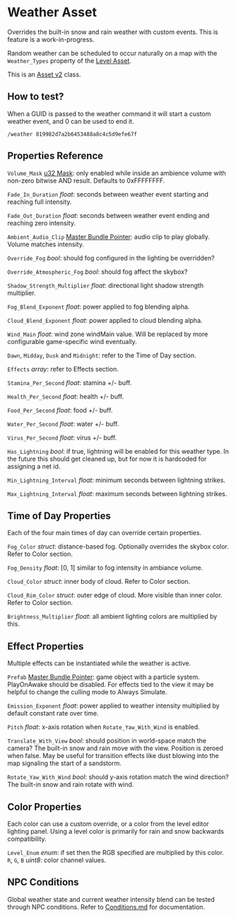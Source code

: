 # Weather Asset

Overrides the built-in snow and rain weather with custom events. This is feature is a work-in-progress.

Random weather can be scheduled to occur naturally on a map with the `Weather_Types` property of the [Level Asset](LevelAsset.md).

This is an [Asset v2](AssetsV2.md) class.

## How to test?

When a GUID is passed to the weather command it will start a custom weather event, and 0 can be used to end it.

	/weather 819982d7a2b6453488a8c4c5d9efe67f

## Properties Reference

`Volume_Mask` [u32 Mask](Bitmask.md): only enabled while inside an ambience volume with non-zero bitwise AND result. Defaults to 0xFFFFFFFF.

`Fade_In_Duration` *float*: seconds between weather event starting and reaching full intensity.

`Fade_Out_Duration` *float*: seconds between weather event ending and reaching zero intensity.

`Ambient_Audio_Clip` [Master Bundle Pointer](MasterBundlePtr.md): audio clip to play globally. Volume matches intensity.

`Override_Fog` *bool*: should fog configured in the lighting be overridden?

`Override_Atmospheric_Fog` *bool*: should fog affect the skybox?

`Shadow_Strength_Multiplier` *float*: directional light shadow strength multiplier.

`Fog_Blend_Exponent` *float*: power applied to fog blending alpha.

`Cloud_Blend_Exponent` *float*: power applied to cloud blending alpha.

`Wind_Main` *float*: wind zone windMain value. Will be replaced by more configurable game-specific wind eventually.

`Dawn`, `Midday`, `Dusk` and `Midnight`: refer to the Time of Day section.

`Effects` *array*: refer to Effects section.

`Stamina_Per_Second` *float*: stamina +/- buff.

`Health_Per_Second` *float*: health +/- buff.

`Food_Per_Second` *float*: food +/- buff.

`Water_Per_Second` *float*: water +/- buff.

`Virus_Per_Second` *float*: virus +/- buff.

`Has_Lightning` *bool*: if true, lightning will be enabled for this weather type. In the future this should get cleaned up, but for now it is hardcoded for assigning a net id.

`Min_Lightning_Interval` *float*: minimum seconds between lightning strikes.

`Max_Lightning_Interval` *float*: maximum seconds between lightning strikes.

## Time of Day Properties

Each of the four main times of day can override certain properties.

`Fog_Color` *struct*: distance-based fog. Optionally overrides the skybox color. Refer to Color section.

`Fog_Density` *float*: [0, 1] similar to fog intensity in ambiance volume.

`Cloud_Color` *struct*: inner body of cloud. Refer to Color section.

`Cloud_Rim_Color` *struct*: outer edge of cloud. More visible than inner color. Refer to Color section.

`Brightness_Multiplier` *float*: all ambient lighting colors are multiplied by this.

## Effect Properties

Multiple effects can be instantiated while the weather is active.

`Prefab` [Master Bundle Pointer](MasterBundlePtr.md): game object with a particle system. PlayOnAwake should be disabled. For effects tied to the view it may be helpful to change the culling mode to Always Simulate.

`Emission_Exponent` *float*: power applied to weather intensity multiplied by default constant rate over time.

`Pitch` *float*: x-axis rotation when `Rotate_Yaw_With_Wind` is enabled.

`Translate_With_View` *bool*: should position in world-space match the camera? The built-in snow and rain move with the view. Position is zeroed when false. May be useful for transition effects like dust blowing into the map signaling the start of a sandstorm.

`Rotate_Yaw_With_Wind` *bool*: should y-axis rotation match the wind direction? The built-in snow and rain rotate with wind.

## Color Properties

Each color can use a custom override, or a color from the level editor lighting panel. Using a level color is primarily for rain and snow backwards compatibility.

`Level_Enum` *enum*: if set then the RGB specified are multiplied by this color.
`R`, `G`, `B` *uint8*: color channel values.

## NPC Conditions

Global weather state and current weather intensity blend can be tested through NPC conditions. Refer to [Conditions.md](/NPCAsset/Conditions.md) for documentation.
